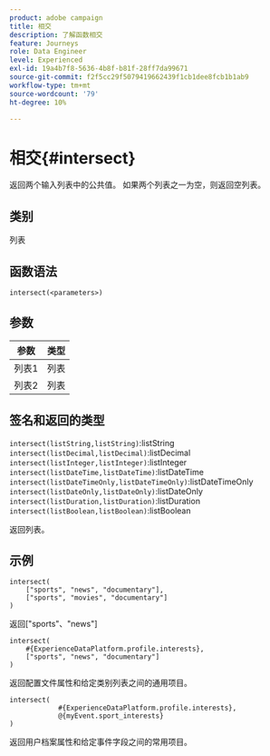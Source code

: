 ```yaml
---
product: adobe campaign
title: 相交
description: 了解函数相交
feature: Journeys
role: Data Engineer
level: Experienced
exl-id: 19a4b7f8-5636-4b8f-b81f-28ff7da99671
source-git-commit: f2f5cc29f5079419662439f1cb1dee8fcb1b1ab9
workflow-type: tm+mt
source-wordcount: '79'
ht-degree: 10%

---
```


# 相交{#intersect}

返回两个输入列表中的公共值。 如果两个列表之一为空，则返回空列表。

## 类别

列表

## 函数语法

`intersect(<parameters>)`

## 参数

| 参数 | 类型 |
|-----------|------------------|
| 列表1 | 列表 |
| 列表2 | 列表 |

## 签名和返回的类型

`intersect(listString,listString)`:listString 
`intersect(listDecimal,listDecimal)`:listDecimal 
`intersect(listInteger,listInteger)`:listInteger 
`intersect(listDateTime,listDateTime)`:listDateTime 
`intersect(listDateTimeOnly,listDateTimeOnly)`:listDateTimeOnly 
`intersect(listDateOnly,listDateOnly)`:listDateOnly 
`intersect(listDuration,listDuration)`:listDuration 
`intersect(listBoolean,listBoolean)`:listBoolean

返回列表。

## 示例

```
intersect(
    ["sports", "news", "documentary"],
    ["sports", "movies", "documentary"]
)
```

返回[&quot;sports&quot;、&quot;news&quot;]

```
intersect(
    #{ExperienceDataPlatform.profile.interests},
    ["sports", "news", "documentary"]
)
```

返回配置文件属性和给定类别列表之间的通用项目。

```
intersect(
        	#{ExperienceDataPlatform.profile.interests},
            @{myEvent.sport_interests}
)
```

返回用户档案属性和给定事件字段之间的常用项目。